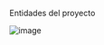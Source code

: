 Entidades del proyecto 



![image](https://github.com/sebatucco/AcmeSchoolProyect/assets/4566043/d9295233-d209-445b-871d-3bd49d9b3016)


